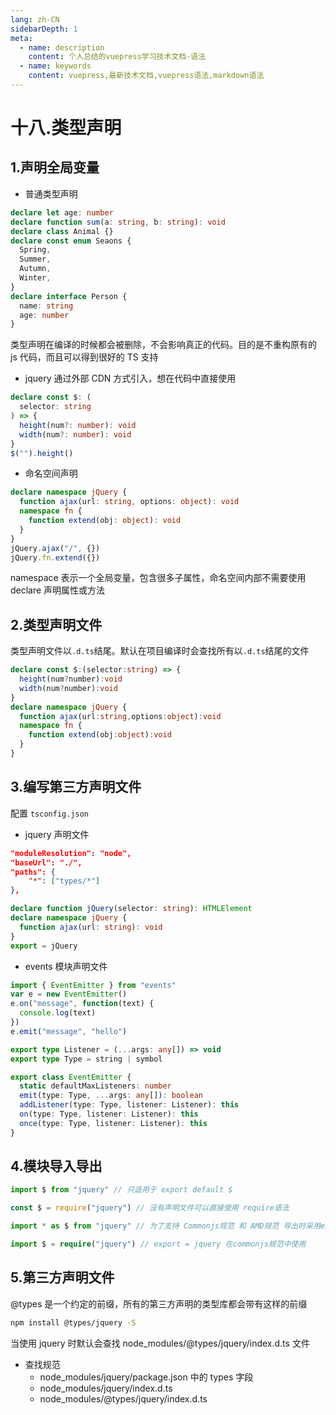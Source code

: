 ```yaml
---
lang: zh-CN
sidebarDepth: 1
meta:
  - name: description
    content: 个人总结的vuepress学习技术文档-语法
  - name: keywords
    content: vuepress,最新技术文档,vuepress语法,markdown语法
---
```


# 十八.类型声明

## 1.声明全局变量

- 普通类型声明

```ts
declare let age: number
declare function sum(a: string, b: string): void
declare class Animal {}
declare const enum Seaons {
  Spring,
  Summer,
  Autumn,
  Winter,
}
declare interface Person {
  name: string
  age: number
}
```

类型声明在编译的时候都会被删除，不会影响真正的代码。目的是不重构原有的 js 代码，而且可以得到很好的 TS 支持

- jquery 通过外部 CDN 方式引入，想在代码中直接使用

```ts
declare const $: (
  selector: string
) => {
  height(num?: number): void
  width(num?: number): void
}
$("").height()
```

- 命名空间声明

```ts
declare namespace jQuery {
  function ajax(url: string, options: object): void
  namespace fn {
    function extend(obj: object): void
  }
}
jQuery.ajax("/", {})
jQuery.fn.extend({})
```

namespace 表示一个全局变量，包含很多子属性，命名空间内部不需要使用 declare 声明属性或方法

## 2.类型声明文件

类型声明文件以`.d.ts`结尾。默认在项目编译时会查找所有以`.d.ts`结尾的文件

```ts
declare const $:(selector:string) => {
  height(num?number):void
  width(num?number):void
}
declare namespace jQuery {
  function ajax(url:string,options:object):void
  namespace fn {
    function extend(obj:object):void
  }
}
```

## 3.编写第三方声明文件

配置 `tsconfig.json`

- jquery 声明文件

```json
"moduleResolution": "node",
"baseUrl": "./",
"paths": {
    "*": ["types/*"]
},
```

```ts
declare function jQuery(selector: string): HTMLElement
declare namespace jQuery {
  function ajax(url: string): void
}
export = jQuery
```

- events 模块声明文件

```ts
import { EventEmitter } from "events"
var e = new EventEmitter()
e.on("message", function(text) {
  console.log(text)
})
e.emit("message", "hello")
```

```ts
export type Listener = (...args: any[]) => void
export type Type = string | symbol

export class EventEmitter {
  static defaultMaxListeners: number
  emit(type: Type, ...args: any[]): boolean
  addListener(type: Type, listener: Listener): this
  on(type: Type, listener: Listener): this
  once(type: Type, listener: Listener): this
}
```

## 4.模块导入导出

```ts
import $ from "jquery" // 只适用于 export default $

const $ = require("jquery") // 没有声明文件可以直接使用 require语法

import * as $ from "jquery" // 为了支持 Commonjs规范 和 AMD规范 导出时采用export = jquery

import $ = require("jquery") // export = jquery 在commonjs规范中使用
```

## 5.第三方声明文件

@types 是一个约定的前缀，所有的第三方声明的类型库都会带有这样的前缀

```sh
npm install @types/jquery -S
```

当使用 jquery 时默认会查找 node_modules/@types/jquery/index.d.ts 文件

- 查找规范
  - node_modules/jquery/package.json 中的 types 字段
  - node_modules/jquery/index.d.ts
  - node_modules/@types/jquery/index.d.ts
